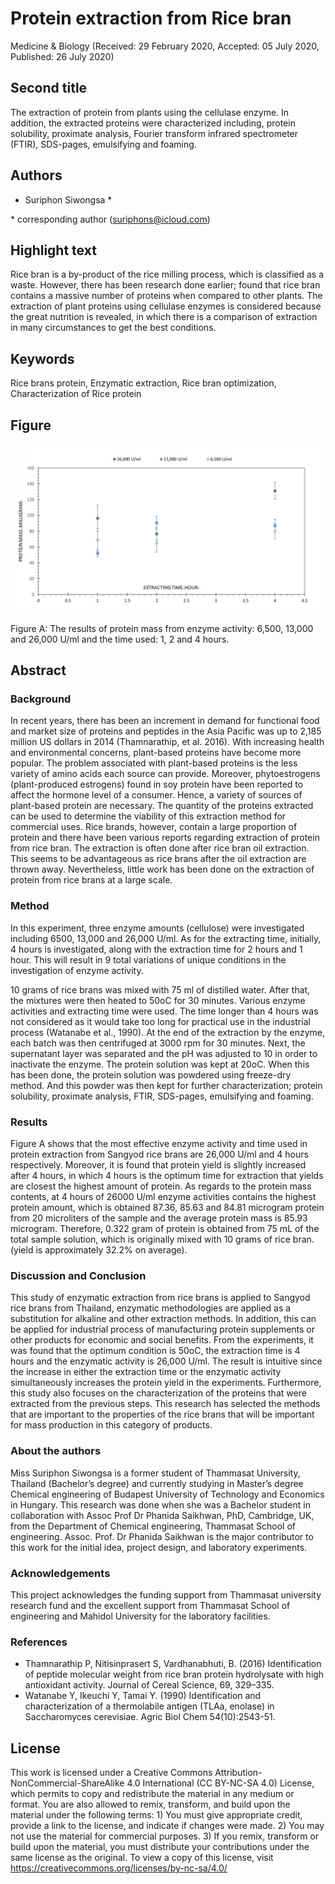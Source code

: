 # Protein extraction from Rice bran

Medicine & Biology (Received: 29 February 2020, Accepted: 05 July 2020, Published: 26 July 2020)

## Second title

The extraction of protein from plants using the cellulase enzyme. In addition, the extracted proteins were characterized including, protein solubility, proximate analysis, Fourier transform infrared spectrometer (FTIR), SDS-pages, emulsifying and foaming.

## Authors

- Suriphon Siwongsa \*

\* corresponding author (suriphons@icloud.com)

## Highlight text

Rice bran is a by-product of the rice milling process, which is classified as a waste. However, there has been research done earlier; found that rice bran contains a massive number of proteins when compared to other plants. The extraction of plant proteins using cellulase enzymes is considered because the great nutrition is revealed, in which there is a comparison of extraction in many circumstances to get the best conditions.

## Keywords

Rice brans protein, Enzymatic extraction, Rice bran optimization, Characterization of Rice protein

## Figure

![Figure 17](../figures/17_figure.jpg)

Figure A: The results of protein mass from enzyme activity: 6,500, 13,000 and 26,000 U/ml and the time used: 1, 2 and 4 hours.

## Abstract

### Background

In recent years, there has been an increment in demand for functional food and market size of proteins and peptides in the Asia Pacific was up to 2,185 million US dollars in 2014 (Thamnarathip, et al. 2016). With increasing health and environmental concerns, plant-based proteins have become more popular. The problem associated with plant-based proteins is the less variety of amino acids each source can provide. Moreover, phytoestrogens (plant-produced estrogens) found in soy protein have been reported to affect the hormone level of a consumer. Hence, a variety of sources of plant-based protein are necessary. The quantity of the proteins extracted can be used to determine the viability of this extraction method for commercial uses. Rice brands, however, contain a large proportion of protein and there have been various reports regarding extraction of protein from rice bran. The extraction is often done after rice bran oil extraction. This seems to be advantageous as rice brans after the oil extraction are thrown away. Nevertheless, little work has been done on the extraction of protein from rice brans at a large scale.  

### Method

In this experiment, three enzyme amounts (cellulose) were investigated including 6500, 13,000 and 26,000 U/ml. As for the extracting time, initially, 4 hours is investigated, along with the extraction time for 2 hours and 1 hour. This will result in 9 total variations of unique conditions in the investigation of enzyme activity. 

10 grams of rice brans was mixed with 75 ml of distilled water. After that, the mixtures were then heated to 50oC for 30 minutes. Various enzyme activities and extracting time were used. The time longer than 4 hours was not considered as it would take too long for practical use in the industrial process (Watanabe et al., 1990). At the end of the extraction by the enzyme, each batch was then centrifuged at 3000 rpm for 30 minutes. Next, the supernatant layer was separated and the pH was adjusted to 10 in order to inactivate the enzyme. The protein solution was kept at 20oC. When this has been done, the protein solution was powdered using freeze-dry method. And this powder was then kept for further characterization; protein solubility, proximate analysis, FTIR, SDS-pages, emulsifying and foaming.

### Results

Figure A shows that the most effective enzyme activity and time used in protein extraction from Sangyod rice brans are 26,000 U/ml and 4 hours respectively. Moreover, it is found that protein yield is slightly increased after 4 hours, in which 4 hours is the optimum time for extraction that yields are closest the highest amount of protein. As regards to the protein mass contents, at 4 hours of 26000 U/ml enzyme activities contains the highest protein amount, which is obtained 87.36, 85.63 and 84.81 microgram protein from 20 microliters of the sample and the average protein mass is 85.93 microgram. Therefore, 0.322 gram of protein is obtained from 75 mL of the total sample solution, which is originally mixed with 10 grams of rice bran. (yield is approximately 32.2% on average).

### Discussion and Conclusion

This study of enzymatic extraction from rice brans is applied to Sangyod rice brans from Thailand, enzymatic methodologies are applied as a substitution for alkaline and other extraction methods. In addition, this can be applied for industrial process of manufacturing protein supplements or other products for economic and social benefits. 
From the experiments, it was found that the optimum condition is 50oC, the extraction time is 4 hours and the enzymatic activity is 26,000 U/ml. The result is intuitive since the increase in either the extraction time or the enzymatic activity simultaneously increases the protein yield in the experiments. Furthermore, this study also focuses on the characterization of the proteins that were extracted from the previous steps. This research has selected the methods that are important to the properties of the rice brans that will be important for mass production in this category of products.

### About the authors

Miss Suriphon Siwongsa is a former student of Thammasat University, Thailand (Bachelor’s degree) and currently studying in Master’s degree Chemical engineering of Budapest University of Technology and Economics in Hungary. This research was done when she was a Bachelor student in collaboration with Assoc Prof Dr Phanida Saikhwan, PhD, Cambridge, UK, from the Department of Chemical engineering, Thammasat School of engineering. Assoc. Prof. Dr Phanida Saikhwan is the major contributor to this work for the initial idea, project design, and laboratory experiments.

### Acknowledgements

This project acknowledges the funding support from Thammasat university research fund and the excellent support from Thammasat School of engineering and Mahidol University for the laboratory facilities.

### References

- Thamnarathip P, Nitisinprasert S, Vardhanabhuti, B. (2016) Identification of peptide molecular weight from rice bran protein hydrolysate with high antioxidant activity. Journal of Cereal Science, 69, 329–335.
- Watanabe Y, Ikeuchi Y, Tamai Y. (1990) Identification and characterization of a thermolabile antigen (TLAa, enolase) in Saccharomyces cerevisiae. Agric Biol Chem 54(10):2543-51.

## License
 
This work is licensed under a Creative Commons Attribution-NonCommercial-ShareAlike 4.0 International (CC BY-NC-SA 4.0) License, which permits to copy and redistribute the material in any medium or format. You are also allowed to remix, transform, and build upon the material under the following terms: 1) You must give appropriate credit, provide a link to the license, and indicate if changes were made. 2) You may not use the material for commercial purposes. 3) If you remix, transform or build upon the material, you must distribute your contributions under the same license as the original. To view a copy of this license, visit https://creativecommons.org/licenses/by-nc-sa/4.0/